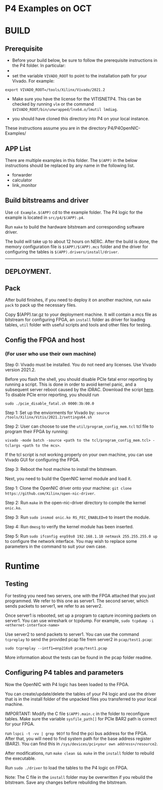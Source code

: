 # P4 Examples on OCT
# BUILD
## Prerequisite
- Before your build below,  be sure to follow the prerequisite instructions in the P4 folder.  In particular:
- 
- set the variable `VIVADO_ROOT` to  point to the installation path for your Vivado. For example:

`export VIVADO_ROOT=/tools/Xilinx/Vivado/2021.2`

- Make sure you have the license for the VITISNETP4. This can be checked by running `vlm` or the command `$VIVADO_ROOT/bin/unwrapped/lnx64.o/lmutil lmdiag`.  

- you should have cloned this directory into P4 on your local instance.  

These instructions assume you are in the directory P4/P4OpenNIC-Examples/

## APP List

There are multiple examples in this folder. The `$(APP)` in the below instructions should be replaced by any name in the following list.
- forwarder
- calculator
- link\_monitor

## Build bitstreams and driver

Use `cd Example.$(APP)`  cd to the example folder. The P4 logic for the example is located in `src/p4/$(APP).p4`.

Run `make` to build the hardware bitstream and corresponding software driver.

The build will take up to about 12 hours on NERC. After the build is done, the memory configuration file is `$(APP)/$(APP).mcs` folder and the driver for configuring the tables is `$(APP).drivers/install/driver`.  

-------------------------------------------------------------
## DEPLOYMENT.  

## Pack
After build finishes, if you need to deploy it on another machine, run `make pack` to pack up the necessary files.

Copy $(APP).tar.gz to your deployment machine. It will contain a mcs file as bitstream for configuring FPGA, an `install` folder as driver for loading tables, `util` folder with useful scripts and tools and other files for testing.

## Config the FPGA and host
### (For user who use their own machine)

Step 0: Vivado must be installed.  You do not need any licenses. Use Vivado version 2021.2.

Before you flash the shell, you should disable PCIe fatal error reporting by running a script. This is done in order to avoid kernel panic, and a subsequent server reboot caused by the iDRAC. Download the script [here](https://alexforencich.com/wiki/en/pcie/disable-fatal). To disable PCIe error reporting, you should run

`sudo ./pcie_disable_fatal.sh 0000:3b:00.0`

Step 1: Set up the enviorments for Vivado by: `source /tools/Xilinx/Vitis/2021.2/settings64.sh` 

Step 2: User can choose to use the `util/program_config_mem.tcl` tcl file to program their FPGA by running:

`vivado -mode batch -source <path to the tcl/program_config_mem.tcl> -tclargs <path to the mcs>`.

If the tcl script is not working properly on your own machine, you can use Vivado GUI for configuring the FPGA.

Step 3: Reboot the host machine to install the bitstream.

Next,  you need to build the OpenNIC kernel module and load it.

Step 1: Clone the OpenNIC driver onto your machine: `git clone https://github.com/Xilinx/open-nic-driver`.

Step 2: Run `make` in the open-nic-driver directory to compile the kernel `onic.ko`.

Step 3: Run `sudo insmod onic.ko RS_FEC_ENABLED=0` to insert the module.

Step 4: Run `dmesg` to verify the kernel module has been inserted.

Step 5: Run `sudo ifconfig enp59s0 192.168.1.10 netmask 255.255.255.0 up` to configure the network interface. You may wish to replace some parameters in the command to suit your own case. 

# Runtime 
## Testing

For testing you need two servers, one with the FPGA attached that you just programmed.  We refer to this one as server1.  The second server, which sends packets to server1, we refer to as server2.  

Once server1 is rebooted, set up a program to capture incoming packets on server1.  You can use wireshark or tcpdump.  For example,  `sudo tcpdump -i <ethernet-interface-name>` 

Use server2 to send packets to server1. You can use the command `tcpreplay` to send the provided pcap file frem server2 in `pcap/test1.pcap`: 

 `sudo tcpreplay --intf1=enp216s0 pcap/test1.pcap`
 
 More information about the tests can be found in the pcap folder readme.  


## Configuring P4 tables and parameters

Now the OpenNIC with P4 logic has been loaded to the FPGA. 

You can create/update/delete the tables of your P4 logic and use the driver that is in the install folder of the unpacked files you transferred to your local machine. 

IMPORTANT: Modify the C file `$(APP).main.c` in the folder to reconfigure tables. Make sure the variable `sysfile_path[]` for PCIe BAR2 path is correct for your FPGA.

run `lspci -t -vv | grep 903f` to find the pci bus address for the FPGA. After that, you will need to find system path for the base address register (BAR2). You can find this in `/sys/devices/pci<your own address>/resource2`.

After modifications, run `make clean && make` in the `install` folder to rebuild the executable. 

Run `sudo ./driver` to load the tables to the P4 logic on FPGA.

Note: The C file in the `install` folder may be overwritten if you rebuild the bitstream.  Save any changes before rebuilding the bitstream.  
